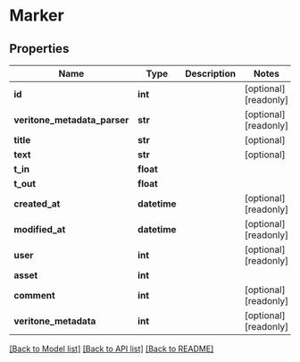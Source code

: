 # Marker

## Properties

Name | Type | Description | Notes
------------ | ------------- | ------------- | -------------
**id** | **int** |  | [optional] [readonly] 
**veritone_metadata_parser** | **str** |  | [optional] [readonly] 
**title** | **str** |  | [optional] 
**text** | **str** |  | [optional] 
**t_in** | **float** |  | 
**t_out** | **float** |  | 
**created_at** | **datetime** |  | [optional] [readonly] 
**modified_at** | **datetime** |  | [optional] [readonly] 
**user** | **int** |  | [optional] [readonly] 
**asset** | **int** |  | 
**comment** | **int** |  | [optional] [readonly] 
**veritone_metadata** | **int** |  | [optional] [readonly] 

[[Back to Model list]](../#documentation-for-models) [[Back to API list]](../#documentation-for-api-endpoints) [[Back to README]](../)


